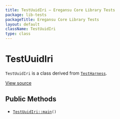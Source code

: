 ```yaml
---
title: TestUuidIri — Eregansu Core Library Tests
package: lib-tests
packageTitle: Eregansu Core Library Tests
layout: default
className: TestUuidIri
type: class
---
```


# TestUuidIri

<code>TestUuidIri</code> is a class derived from <code><a href="TestHarness">TestHarness</a></code>.

<a href="https://github.com/eregansu/lib/blob/master/t/uuid-iri.php">View source</a>

## Public Methods

* <code><a href="TestUuidIri%3A%3Amain">TestUuidIri::main</a>()</code>

